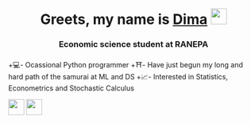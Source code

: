 <h1 align="center">Greets, my name is <a href="https://github.com/ShirshovDIM" target="_blank">Dima</a> 
<img src="https://github.com/blackcater/blackcater/raw/main/images/Hi.gif" height="32"/></h1>
<h3 align="center">Economic science student at RANEPA</h3>

+💻- Ocassional Python programmer
+⛩️- Have just begun my long and hard path of the samurai at ML and DS
+📈- Interested in Statistics, Econometrics and Stochastic Calculus

<img height="32" width="32" src="https://github-readme-stats.vercel.app/api/top-langs/?username=ShirshovDIM&layout=compact)](https://github.com/ShirshovDIM/github-readme-stats)" />
<img height="32" width="32" src="https://www.codewars.com/users/username/badges/large)](https://www.codewars.com/users/ShirshovDIM)"/> 
